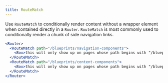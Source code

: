 ```yaml
---
title: RouteMatch
---
```


Use `RouteMatch` to conditionally render content without a wrapper
element when contained directly in a `Router`. `RouteMatch` is most commonly used to conditionally render a chunk of side navigation links.


```.jsx
<Router>
  <RouteMatch path="/blueprints/navigation-components">
    <Box>this will only show up on pages whose path begins with "/blueprints/navigation-components"</Box>
  </RouteMatch>
  <RouteMatch path="/blueprints/content-components">
    <Box>this will only show up on pages whose path begins with "/blueprints/content-components"</Box>
  </RouteMatch>
</Router>

```
